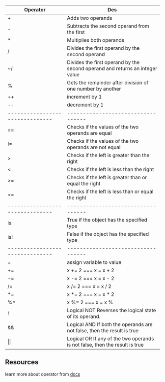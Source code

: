 | Operator  |                             Des                                 |   
|-----------|-----------------------------------------------------------------|
|     +     | Adds two operands                                               |
|     -     | Subtracts the second operand from the first                     |
|     *     | Multiplies both operands                                        |
|     /     | Divides the first operand by the second operand                 |
|     ~/    | Divides the first operand by the second operand and returns an integer value                                                   |
|     %     | Gets the remainder after division of one number by another      |
|     ++    | increment by 1                                                  |
|     --    | decrement by 1                                                  |
|------------------------------- |----------------------------------|
|     ==    | Checks if the values of the two operands are equal              |
|     !=    | Checks if the values of the two operands are not equal          |
|     >     | Checks if the left is greater than the right                    |
|     <     | Checks if the left is less than the right                       |
|     >=    | Checks if the left is greater than or equal the right           |
|     <=    | Checks if the left is less than or equal the right              |
|------------------------------- |----------------------------------|
|     is    | True if the object has the specified type                       |
|     is!   | False if the object has the specified type                      |
|------------------------------- |----------------------------------|
|     =     | assign variable to value                                        |
|     +=    | x += 2 === x = x + 2                                            |
|     -=    | x -= 2 === x = x - 2                                            |
|     /=    | x /= 2 === x = x / 2                                            |
|     *=    | x *= 2 === x = x * 2                                            |
|     %=    | x %= 2 === x = x %             |-----------------------------------------------------------------------------|
|     !     | Logical NOT	Reverses the logical state of its operand.          |
|     &&    | Logical AND	If both the operands are not false, then the result is true                                                         |
|     \|\|    | Logical OR If any of the two operands is not false, then the result is true                                                  |


## Resources

learn more about operator from [docs](https://dart.dev/language/operators)
